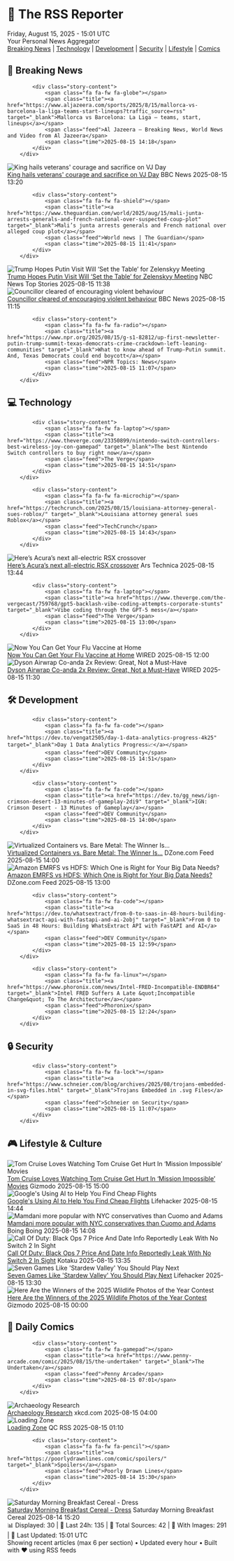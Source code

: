 <!-- Processing 54 RSS feeds at 2025-08-15 15:01:38 UTC -->
<!-- Processing: XKCD -->
<!-- Processing: Saturday Morning Breakfast Cereal -->
<!-- Processing: Penny Arcade -->
<!-- Processing: Garfield -->
<!-- Processing: Cyanide & Happiness -->
<!-- Processing: Questionable Content -->
<!-- Processing: Girl Genius -->
<!-- Processing: Dinosaur Comics -->
<!-- Processing: BBC World News -->
<!-- Processing: BBC Breaking News -->
<!-- Processing: Al Jazeera Breaking News -->
<!-- Processing: NPR News -->
<!-- Processing: Reuters Top News -->
<!-- Processing: Reuters World News -->
<!-- Processing: Associated Press Breaking -->
<!-- Processing: NBC News Breaking -->
<!-- Processing: Sky News World -->
<!-- Processing: TechCrunch -->
<!-- Processing: The Verge -->
<!-- Processing: Slashdot -->
<!-- Processing: Lobsters Python -->
<!-- Processing: Hacker News -->
<!-- Processing: Dev.to -->
<!-- Processing: StackOverflow Blog -->
<!-- Processing: Phoronix Linux News -->
<!-- Processing: Linux.com -->
<!-- Processing: Red Hat Blog -->
<!-- Processing: Ubuntu Blog -->
<!-- Processing: GitHub Blog -->
<!-- Processing: DZone -->
<!-- Processing: Coding Horror -->
<!-- Processing: The Pragmatic Engineer -->
<!-- Processing: Lifehacker -->
<!-- Processing: Gizmodo -->
<!-- Processing: Boing Boing -->
<!-- Processing: Krebs on Security -->
<!-- Generated 12 new posts out of 36 feeds processed -->
<div class="newspaper-header">
    <h1 class="newspaper-title">📰 The RSS Reporter</h1>
    <div class="newspaper-date">Friday, August 15, 2025 - 15:01 UTC</div>
    <div class="newspaper-subtitle">Your Personal News Aggregator</div>
</div>

<div class="newspaper-nav">
    <a href="#breaking">Breaking News</a> |
    <a href="#tech">Technology</a> |
    <a href="#dev">Development</a> |
    <a href="#security">Security</a> |
    <a href="#lifestyle">Lifestyle</a> |
    <a href="#webcomics">Comics</a>
</div>

<div class="news-section breaking-news" id="breaking">
<h2 class="section-header">🚨 Breaking News</h2>
<div class="stories-container">
<div class="story">
            
            <div class="story-content">
                <span class="fa fa-fw fa-globe"></span>
                <span class="title"><a href="https://www.aljazeera.com/sports/2025/8/15/mallorca-vs-barcelona-la-liga-teams-start-lineups?traffic_source=rss" target="_blank">Mallorca vs Barcelona: La Liga – teams, start, lineups</a></span>
                <span class="feed">Al Jazeera – Breaking News, World News and Video from Al Jazeera</span>
                <span class="time">2025-08-15 14:18</span>
            </div>
        </div>
<div class="story">
            <img src="https://ichef.bbci.co.uk/ace/standard/240/cpsprodpb/cf33/live/c6a62b70-79d1-11f0-ab3e-bd52082cd0ae.jpg" alt="King hails veterans&#x27; courage and sacrifice on VJ Day" class="story-image" loading="lazy" onerror="this.style.display='none'">
            <div class="story-content">
                <span class="fa fa-fw fa-flag"></span>
                <span class="title"><a href="https://www.bbc.com/news/articles/c5y0lnzpqjgo?at_medium=RSS&at_campaign=rss" target="_blank">King hails veterans&#x27; courage and sacrifice on VJ Day</a></span>
                <span class="feed">BBC News</span>
                <span class="time">2025-08-15 13:20</span>
            </div>
        </div>
<div class="story">
            
            <div class="story-content">
                <span class="fa fa-fw fa-shield"></span>
                <span class="title"><a href="https://www.theguardian.com/world/2025/aug/15/mali-junta-arrests-generals-and-french-national-over-suspected-coup-plot" target="_blank">Mali’s junta arrests generals and French national over alleged coup plot</a></span>
                <span class="feed">World news | The Guardian</span>
                <span class="time">2025-08-15 11:41</span>
            </div>
        </div>
<div class="story">
            <img src="https://media-cldnry.s-nbcnews.com/image/upload/t_fit_1500w/mpx/2704722219/2025_08/1755257882010_tdy_news_7a_alexander_trump_putin_meeting_250815_1920x1080-1uv877.jpg" alt="Trump Hopes Putin Visit Will ‘Set the Table’ for Zelenskyy Meeting" class="story-image" loading="lazy" onerror="this.style.display='none'">
            <div class="story-content">
                <span class="fa fa-fw fa-broadcast-tower"></span>
                <span class="title"><a href="https://www.today.com/video/trump-hopes-putin-visit-will-set-the-table-for-zelenskyy-meeting-245055045609" target="_blank">Trump Hopes Putin Visit Will ‘Set the Table’ for Zelenskyy Meeting</a></span>
                <span class="feed">NBC News Top Stories</span>
                <span class="time">2025-08-15 11:38</span>
            </div>
        </div>
<div class="story">
            <img src="https://ichef.bbci.co.uk/ace/standard/240/cpsprodpb/ffa2/live/924c24e0-79c4-11f0-a1b4-c7dc30ddd605.jpg" alt="Councillor cleared of encouraging violent behaviour" class="story-image" loading="lazy" onerror="this.style.display='none'">
            <div class="story-content">
                <span class="fa fa-fw fa-flag"></span>
                <span class="title"><a href="https://www.bbc.com/news/articles/cjeykklwn7vo?at_medium=RSS&at_campaign=rss" target="_blank">Councillor cleared of encouraging violent behaviour</a></span>
                <span class="feed">BBC News</span>
                <span class="time">2025-08-15 11:15</span>
            </div>
        </div>
<div class="story">
            
            <div class="story-content">
                <span class="fa fa-fw fa-radio"></span>
                <span class="title"><a href="https://www.npr.org/2025/08/15/g-s1-82812/up-first-newsletter-putin-trump-summit-texas-democrats-crime-crackdown-left-leaning-communities" target="_blank">What to know ahead of Trump-Putin summit. And, Texas Democrats could end boycott</a></span>
                <span class="feed">NPR Topics: News</span>
                <span class="time">2025-08-15 11:07</span>
            </div>
        </div>
</div>
</div>
<div class="news-section tech-news" id="tech">
<h2 class="section-header">💻 Technology</h2>
<div class="stories-container">
<div class="story">
            
            <div class="story-content">
                <span class="fa fa-fw fa-laptop"></span>
                <span class="title"><a href="https://www.theverge.com/23350899/nintendo-switch-controllers-best-wireless-joy-con-gamepad" target="_blank">The best Nintendo Switch controllers to buy right now</a></span>
                <span class="feed">The Verge</span>
                <span class="time">2025-08-15 14:51</span>
            </div>
        </div>
<div class="story">
            
            <div class="story-content">
                <span class="fa fa-fw fa-microchip"></span>
                <span class="title"><a href="https://techcrunch.com/2025/08/15/louisiana-attorney-general-sues-roblox/" target="_blank">Louisiana attorney general sues Roblox</a></span>
                <span class="feed">TechCrunch</span>
                <span class="time">2025-08-15 14:43</span>
            </div>
        </div>
<div class="story">
            <img src="https://cdn.arstechnica.net/wp-content/uploads/2025/08/03_Acura-RSX-Prototype_Passenger-Front-2-500x500.jpg" alt="Here’s Acura’s next all-electric RSX crossover" class="story-image" loading="lazy" onerror="this.style.display='none'">
            <div class="story-content">
                <span class="fa fa-fw fa-cog"></span>
                <span class="title"><a href="https://arstechnica.com/cars/2025/08/acura-unveils-next-rdx-crossover-will-feature-asimo-os/" target="_blank">Here’s Acura’s next all-electric RSX crossover</a></span>
                <span class="feed">Ars Technica</span>
                <span class="time">2025-08-15 13:44</span>
            </div>
        </div>
<div class="story">
            
            <div class="story-content">
                <span class="fa fa-fw fa-laptop"></span>
                <span class="title"><a href="https://www.theverge.com/the-vergecast/759768/gpt5-backlash-vibe-coding-attempts-corporate-stunts" target="_blank">Vibe coding through the GPT-5 mess</a></span>
                <span class="feed">The Verge</span>
                <span class="time">2025-08-15 13:00</span>
            </div>
        </div>
<div class="story">
            <img src="https://media.wired.com/photos/6894f07e562c198626309d49/master/pass/GettyImages-91956286.jpg" alt="Now You Can Get Your Flu Vaccine at Home" class="story-image" loading="lazy" onerror="this.style.display='none'">
            <div class="story-content">
                <span class="fa fa-fw fa-bolt"></span>
                <span class="title"><a href="https://www.wired.com/story/now-you-can-get-your-flu-vaccine-at-home/" target="_blank">Now You Can Get Your Flu Vaccine at Home</a></span>
                <span class="feed">WIRED</span>
                <span class="time">2025-08-15 12:00</span>
            </div>
        </div>
<div class="story">
            <img src="https://media.wired.com/photos/689e54a079181443eae5ff00/master/pass/Review-%20Dyson%20Airwrap%20Co-anda%202x.png" alt="Dyson Airwrap Co-anda 2x Review: Great, Not a Must-Have" class="story-image" loading="lazy" onerror="this.style.display='none'">
            <div class="story-content">
                <span class="fa fa-fw fa-bolt"></span>
                <span class="title"><a href="https://www.wired.com/review/dyson-airwrap-co-anda2x/" target="_blank">Dyson Airwrap Co-anda 2x Review: Great, Not a Must-Have</a></span>
                <span class="feed">WIRED</span>
                <span class="time">2025-08-15 11:30</span>
            </div>
        </div>
</div>
</div>
<div class="news-section dev-news" id="dev">
<h2 class="section-header">🛠️ Development</h2>
<div class="stories-container">
<div class="story">
            
            <div class="story-content">
                <span class="fa fa-fw fa-code"></span>
                <span class="title"><a href="https://dev.to/vengat2505/day-1-data-analytics-progress-4k25" target="_blank">Day 1 Data Analytics Progress📈</a></span>
                <span class="feed">DEV Community</span>
                <span class="time">2025-08-15 14:51</span>
            </div>
        </div>
<div class="story">
            
            <div class="story-content">
                <span class="fa fa-fw fa-code"></span>
                <span class="title"><a href="https://dev.to/gg_news/ign-crimson-desert-13-minutes-of-gameplay-2di9" target="_blank">IGN: Crimson Desert - 13 Minutes of Gameplay</a></span>
                <span class="feed">DEV Community</span>
                <span class="time">2025-08-15 14:00</span>
            </div>
        </div>
<div class="story">
            <img src="https://dz2cdn1.dzone.com/thumbnail?fid=18560221&w=600" alt="Virtualized Containers vs. Bare Metal: The Winner Is…" class="story-image" loading="lazy" onerror="this.style.display='none'">
            <div class="story-content">
                <span class="fa fa-fw fa-newspaper"></span>
                <span class="title"><a href="https://dzone.com/articles/virtualized-containers-vs-bare-metal" target="_blank">Virtualized Containers vs. Bare Metal: The Winner Is…</a></span>
                <span class="feed">DZone.com Feed</span>
                <span class="time">2025-08-15 14:00</span>
            </div>
        </div>
<div class="story">
            <img src="https://dz2cdn1.dzone.com/thumbnail?fid=18560209&w=600" alt="Amazon EMRFS vs HDFS: Which One is Right for Your Big Data Needs?" class="story-image" loading="lazy" onerror="this.style.display='none'">
            <div class="story-content">
                <span class="fa fa-fw fa-newspaper"></span>
                <span class="title"><a href="https://dzone.com/articles/amazon-emrfs-vs-hdfs" target="_blank">Amazon EMRFS vs HDFS: Which One is Right for Your Big Data Needs?</a></span>
                <span class="feed">DZone.com Feed</span>
                <span class="time">2025-08-15 13:00</span>
            </div>
        </div>
<div class="story">
            
            <div class="story-content">
                <span class="fa fa-fw fa-code"></span>
                <span class="title"><a href="https://dev.to/whatsextract/from-0-to-saas-in-48-hours-building-whatsextract-api-with-fastapi-and-ai-2obj" target="_blank">From 0 to SaaS in 48 Hours: Building WhatsExtract API with FastAPI and AI</a></span>
                <span class="feed">DEV Community</span>
                <span class="time">2025-08-15 12:59</span>
            </div>
        </div>
<div class="story">
            
            <div class="story-content">
                <span class="fa fa-fw fa-linux"></span>
                <span class="title"><a href="https://www.phoronix.com/news/Intel-FRED-Incompatible-ENDBR64" target="_blank">Intel FRED Suffers A Late &quot;Incompatible Change&quot; To The Architecture</a></span>
                <span class="feed">Phoronix</span>
                <span class="time">2025-08-15 12:24</span>
            </div>
        </div>
</div>
</div>
<div class="news-section security-news" id="security">
<h2 class="section-header">🔒 Security</h2>
<div class="stories-container">
<div class="story">
            
            <div class="story-content">
                <span class="fa fa-fw fa-lock"></span>
                <span class="title"><a href="https://www.schneier.com/blog/archives/2025/08/trojans-embedded-in-svg-files.html" target="_blank">Trojans Embedded in .svg Files</a></span>
                <span class="feed">Schneier on Security</span>
                <span class="time">2025-08-15 11:07</span>
            </div>
        </div>
</div>
</div>
<div class="news-section lifestyle-news" id="lifestyle">
<h2 class="section-header">🎮 Lifestyle & Culture</h2>
<div class="stories-container">
<div class="story">
            <img src="https://gizmodo.com/app/uploads/2025/08/Mission-Impossible-Tom-Cruise-camera.jpg" alt="Tom Cruise Loves Watching Tom Cruise Get Hurt In ‘Mission Impossible’ Movies" class="story-image" loading="lazy" onerror="this.style.display='none'">
            <div class="story-content">
                <span class="fa fa-fw fa-computer"></span>
                <span class="title"><a href="https://gizmodo.com/mission-impossible-final-reckoning-commentary-tom-cruise-clip-2000643203" target="_blank">Tom Cruise Loves Watching Tom Cruise Get Hurt In ‘Mission Impossible’ Movies</a></span>
                <span class="feed">Gizmodo</span>
                <span class="time">2025-08-15 15:00</span>
            </div>
        </div>
<div class="story">
            <img src="https://lifehacker.com/imagery/articles/01K2Q1HB9B94VMAN42GAN8NB9R/hero-image.png" alt="Google&#x27;s Using AI to Help You Find Cheap Flights" class="story-image" loading="lazy" onerror="this.style.display='none'">
            <div class="story-content">
                <span class="fa fa-fw fa-life-ring"></span>
                <span class="title"><a href="https://lifehacker.com/tech/googles-using-ai-to-help-you-find-cheap-flights?utm_medium=RSS" target="_blank">Google&#x27;s Using AI to Help You Find Cheap Flights</a></span>
                <span class="feed">Lifehacker</span>
                <span class="time">2025-08-15 14:44</span>
            </div>
        </div>
<div class="story">
            <img src="https://i0.wp.com/boingboing.net/wp-content/uploads/2025/08/bafkreic7zrszvl4ldlf6lj735rj2dbnps6r3ypoz7a6y3rngo4sx6md3aa.jpg?fit=1000%2C570&amp;quality=60&amp;ssl=1" alt="Mamdani more popular with NYC conservatives than Cuomo and Adams" class="story-image" loading="lazy" onerror="this.style.display='none'">
            <div class="story-content">
                <span class="fa fa-fw fa-arrow-right"></span>
                <span class="title"><a href="https://boingboing.net/2025/08/15/mamdani-more-popular-with-nyc-conservatives-than-cuomo-and-adams.html" target="_blank">Mamdani more popular with NYC conservatives than Cuomo and Adams</a></span>
                <span class="feed">Boing Boing</span>
                <span class="time">2025-08-15 14:08</span>
            </div>
        </div>
<div class="story">
            <img src="https://kotaku.com/app/uploads/2025/08/switch-2-cod.jpg" alt="Call Of Duty: Black Ops 7 Price And Date Info Reportedly Leak With No Switch 2 In Sight" class="story-image" loading="lazy" onerror="this.style.display='none'">
            <div class="story-content">
                <span class="fa fa-fw fa-gamepad"></span>
                <span class="title"><a href="https://kotaku.com/black-ops-7-price-release-date-switch-2-dev-kits-call-duty-2000617983" target="_blank">Call Of Duty: Black Ops 7 Price And Date Info Reportedly Leak With No Switch 2 In Sight</a></span>
                <span class="feed">Kotaku</span>
                <span class="time">2025-08-15 13:35</span>
            </div>
        </div>
<div class="story">
            <img src="https://lifehacker.com/imagery/articles/01K2MRB317MVNQJR82Z83BPS2V/hero-image.png" alt="Seven Games Like &#x27;Stardew Valley&#x27; You Should Play Next" class="story-image" loading="lazy" onerror="this.style.display='none'">
            <div class="story-content">
                <span class="fa fa-fw fa-life-ring"></span>
                <span class="title"><a href="https://lifehacker.com/entertainment/games-like-stardew-valley-you-should-play-next?utm_medium=RSS" target="_blank">Seven Games Like &#x27;Stardew Valley&#x27; You Should Play Next</a></span>
                <span class="feed">Lifehacker</span>
                <span class="time">2025-08-15 13:30</span>
            </div>
        </div>
<div class="story">
            <img src="https://gizmodo.com/app/uploads/2025/08/sparringsaigas.jpg" alt="Here Are the Winners of the 2025 Wildlife Photos of the Year Contest" class="story-image" loading="lazy" onerror="this.style.display='none'">
            <div class="story-content">
                <span class="fa fa-fw fa-computer"></span>
                <span class="title"><a href="https://gizmodo.com/here-are-the-winners-of-the-2025-wildlife-photo-of-the-year-contest-2000643074" target="_blank">Here Are the Winners of the 2025 Wildlife Photos of the Year Contest</a></span>
                <span class="feed">Gizmodo</span>
                <span class="time">2025-08-15 00:00</span>
            </div>
        </div>
</div>
</div>
<div class="news-section webcomics-section" id="webcomics">
<h2 class="section-header">🎨 Daily Comics</h2>
<div class="stories-container">
<div class="story">
            
            <div class="story-content">
                <span class="fa fa-fw fa-gamepad"></span>
                <span class="title"><a href="https://www.penny-arcade.com/comic/2025/08/15/the-undertaken" target="_blank">The Undertaken</a></span>
                <span class="feed">Penny Arcade</span>
                <span class="time">2025-08-15 07:01</span>
            </div>
        </div>
<div class="story">
            <img src="https://imgs.xkcd.com/comics/archaeology_research.png" alt="Archaeology Research" class="story-image" loading="lazy" onerror="this.style.display='none'">
            <div class="story-content">
                <span class="fa fa-fw fa-laugh"></span>
                <span class="title"><a href="https://xkcd.com/3129/" target="_blank">Archaeology Research</a></span>
                <span class="feed">xkcd.com</span>
                <span class="time">2025-08-15 04:00</span>
            </div>
        </div>
<div class="story">
            <img src="http://www.questionablecontent.net/comics/5636.png" alt="Loading Zone" class="story-image" loading="lazy" onerror="this.style.display='none'">
            <div class="story-content">
                <span class="fa fa-fw fa-music"></span>
                <span class="title"><a href="http://questionablecontent.net/view.php?comic=5636" target="_blank">Loading Zone</a></span>
                <span class="feed">QC RSS</span>
                <span class="time">2025-08-15 01:10</span>
            </div>
        </div>
<div class="story">
            
            <div class="story-content">
                <span class="fa fa-fw fa-pencil"></span>
                <span class="title"><a href="https://poorlydrawnlines.com/comic/spoilers/" target="_blank">Spoilers</a></span>
                <span class="feed">Poorly Drawn Lines</span>
                <span class="time">2025-08-14 15:30</span>
            </div>
        </div>
<div class="story">
            <img src="https://www.smbc-comics.com/comics/1754968847-20250814.png" alt="Saturday Morning Breakfast Cereal - Dress" class="story-image" loading="lazy" onerror="this.style.display='none'">
            <div class="story-content">
                <span class="fa fa-fw fa-smile"></span>
                <span class="title"><a href="https://www.smbc-comics.com/comic/dress" target="_blank">Saturday Morning Breakfast Cereal - Dress</a></span>
                <span class="feed">Saturday Morning Breakfast Cereal</span>
                <span class="time">2025-08-14 15:20</span>
            </div>
        </div>
</div>
</div>

<div class="newspaper-footer">
    <div class="stats">
        📊 Displayed: 30 | 📅 Last 24h: 135 | 📡 Total Sources: 42 | 📸 With Images: 291 |
        🔄 Last Updated: 15:01 UTC
    </div>
    <div class="footer-note">
        Showing recent articles (max 6 per section) • Updated every hour • Built with ❤️ using RSS feeds
    </div>
</div>

